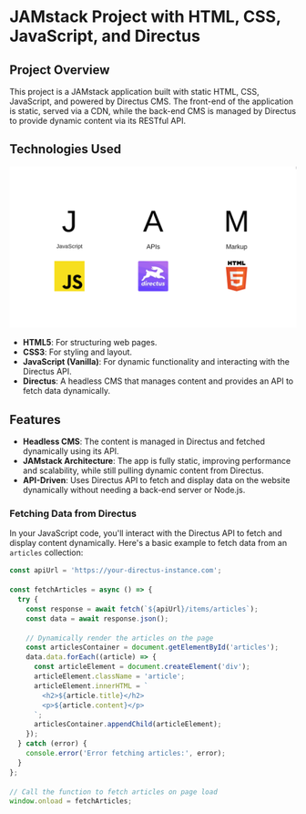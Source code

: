 # JAMstack Project with HTML, CSS, JavaScript, and Directus

## Project Overview

This project is a JAMstack application built with static HTML, CSS, JavaScript, and powered by Directus CMS. The front-end of the application is static, served via a CDN, while the back-end CMS is managed by Directus to provide dynamic content via its RESTful API.

## Technologies Used

![JAMstack](./assets/images/JAMstack.png)

- **HTML5**: For structuring web pages.
- **CSS3**: For styling and layout.
- **JavaScript (Vanilla)**: For dynamic functionality and interacting with the Directus API.
- **Directus**: A headless CMS that manages content and provides an API to fetch data dynamically.

## Features

- **Headless CMS**: The content is managed in Directus and fetched dynamically using its API.
- **JAMstack Architecture**: The app is fully static, improving performance and scalability, while still pulling dynamic content from Directus.
- **API-Driven**: Uses Directus API to fetch and display data on the website dynamically without needing a back-end server or Node.js.

### Fetching Data from Directus

In your JavaScript code, you'll interact with the Directus API to fetch and display content dynamically. Here's a basic example to fetch data from an `articles` collection:

```javascript
const apiUrl = 'https://your-directus-instance.com';

const fetchArticles = async () => {
  try {
    const response = await fetch(`${apiUrl}/items/articles`);
    const data = await response.json();

    // Dynamically render the articles on the page
    const articlesContainer = document.getElementById('articles');
    data.data.forEach((article) => {
      const articleElement = document.createElement('div');
      articleElement.className = 'article';
      articleElement.innerHTML = `
        <h2>${article.title}</h2>
        <p>${article.content}</p>
      `;
      articlesContainer.appendChild(articleElement);
    });
  } catch (error) {
    console.error('Error fetching articles:', error);
  }
};

// Call the function to fetch articles on page load
window.onload = fetchArticles;
```


